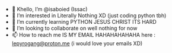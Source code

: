 - 👋 Khello, I’m @isaboied (Issac)
- 👀 I’m interested in Literally Nothing XD (just coding python tbh)
- 🌱 I’m currently learning PYTHON JESUS CHRIST ITS HARD
- 💞️ I’m looking to collaborate on well nothing for now
- 📫 How to reach me IS MY EMAIL HAHAHAHAHAHA here : lepyrogang@proton.me (i would love your emails XD)

<!---
isaboied/isaboied is a ✨ special ✨ repository because its `README.md` (this file) appears on your GitHub profile.
You can click the Preview link to take a look at your changes.
--->
